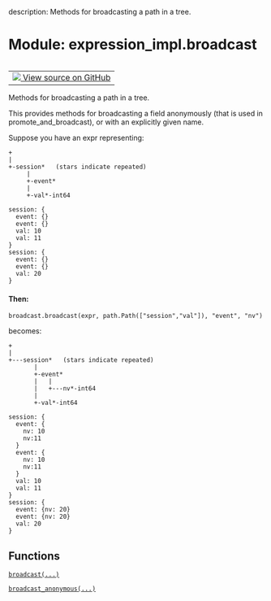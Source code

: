 description: Methods for broadcasting a path in a tree.

<div itemscope itemtype="http://developers.google.com/ReferenceObject">
<meta itemprop="name" content="expression_impl.broadcast" />
<meta itemprop="path" content="Stable" />
</div>

# Module: expression_impl.broadcast

<!-- Insert buttons and diff -->

<table class="tfo-notebook-buttons tfo-api nocontent" align="left">
<td>
  <a target="_blank" href="https://github.com/google/struct2tensor/blob/master/struct2tensor/expression_impl/broadcast.py">
    <img src="https://www.tensorflow.org/images/GitHub-Mark-32px.png" />
    View source on GitHub
  </a>
</td>
</table>



Methods for broadcasting a path in a tree.


This provides methods for broadcasting a field anonymously (that is used in
promote_and_broadcast), or with an explicitly given name.

Suppose you have an expr representing:

```
+
|
+-session*   (stars indicate repeated)
     |
     +-event*
     |
     +-val*-int64

session: {
  event: {}
  event: {}
  val: 10
  val: 11
}
session: {
  event: {}
  event: {}
  val: 20
}
```

#### Then:



```
broadcast.broadcast(expr, path.Path(["session","val"]), "event", "nv")
```

becomes:

```
+
|
+---session*   (stars indicate repeated)
       |
       +-event*
       |   |
       |   +---nv*-int64
       |
       +-val*-int64

session: {
  event: {
    nv: 10
    nv:11
  }
  event: {
    nv: 10
    nv:11
  }
  val: 10
  val: 11
}
session: {
  event: {nv: 20}
  event: {nv: 20}
  val: 20
}
```

## Functions

[`broadcast(...)`](../expression_impl/broadcast/broadcast.md)

[`broadcast_anonymous(...)`](../expression_impl/broadcast/broadcast_anonymous.md)

